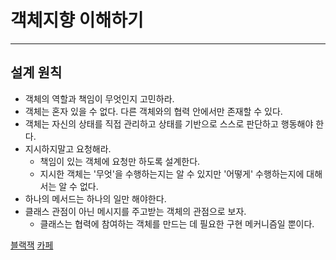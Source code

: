 # 객체지향 이해하기

---

## 설계 원칙
- 객체의 역할과 책임이 무엇인지 고민하라.
- 객체는 혼자 있을 수 없다. 다른 객체와의 협력 안에서만 존재할 수 있다.
- 객체는 자신의 상태를 직접 관리하고 상태를 기반으로 스스로 판단하고 행동해야 한다.
- 지시하지말고 요청해라.
  - 책임이 있는 객체에 요청만 하도록 설계한다.
  - 지시한 객체는 '무엇'을 수행하는지는 알 수 있지만 '어떻게' 수행하는지에 대해서는 알 수 없다.
- 하나의 메서드는 하나의 일만 해야한다.
- 클래스 관점이 아닌 메시지를 주고받는 객체의 관점으로 보자.
  - 클래스는 협력에 참여하는 객체를 만드는 데 필요한 구현 메커니즘일 뿐이다.

[블랙잭](src/main/java/org/blackjack)
[카페](src/main/java/org/cafe)
